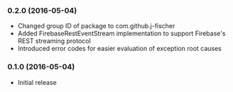 ### 0.2.0 (2016-05-04)
* Changed group ID of package to com.github.j-fischer
* Added FirebaseRestEventStream implementation to support Firebase's REST streaming protocol
* Introduced error codes for easier evaluation of exception root causes

### 0.1.0 (2016-05-04)
* Initial release